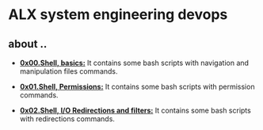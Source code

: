 # ALX system engineering devops
 
## about ..
 - **[0x00.Shell, basics:](./0x00-shell_basics)** It contains some bash scripts with navigation and manipulation files commands.

 - **[0x01.Shell, Permissions:](./0x01-shell_permissions)** It contains some bash scripts with permission commands. 

 - **[0x02.Shell, I/O Redirections and filters:](./0x02-shell_redirections)** It contains some bash scripts with redirections commands.
